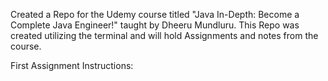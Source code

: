 Created a Repo for the Udemy course titled "Java In-Depth: Become a Complete Java Engineer!" taught by Dheeru Mundluru. This Repo was created utilizing the terminal and will hold Assignments and notes from the course.

First Assignment Instructions:

